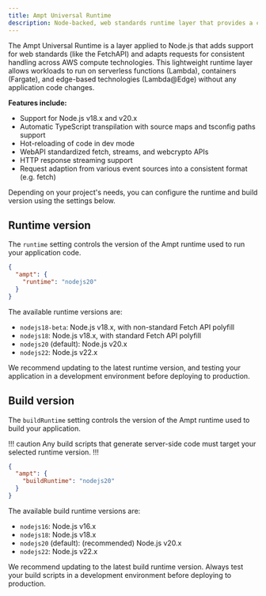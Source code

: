 ```yaml
---
title: Ampt Universal Runtime
description: Node-backed, web standards runtime layer that provides a consistent execution environment across serverless, containers, and edge-based technologies.
---
```


The Ampt Universal Runtime is a layer applied to Node.js that adds support for web standards (like the FetchAPI) and adapts requests for consistent handling across AWS compute technologies. This lightweight runtime layer allows workloads to run on serverless functions (Lambda), containers (Fargate), and edge-based technologies (Lambda@Edge) without any application code changes.

**Features include:**

- Support for Node.js v18.x and v20.x
- Automatic TypeScript transpilation with source maps and tsconfig paths support
- Hot-reloading of code in dev mode
- WebAPI standardized fetch, streams, and webcrypto APIs
- HTTP response streaming support
- Request adaption from various event sources into a consistent format (e.g. fetch)

Depending on your project's needs, you can configure the runtime and build version using the settings below.

## Runtime version

The `runtime` setting controls the version of the Ampt runtime used to run your application code.

```json title=package.json, copy=false
{
  "ampt": {
    "runtime": "nodejs20"
  }
}
```

The available runtime versions are:

- `nodejs18-beta`: Node.js v18.x, with non-standard Fetch API polyfill
- `nodejs18`: Node.js v18.x, with standard Fetch API polyfill
- `nodejs20` (default): Node.js v20.x
- `nodejs22`: Node.js v22.x

We recommend updating to the latest runtime version, and testing your application in a development environment before deploying to production.

## Build version

The `buildRuntime` setting controls the version of the Ampt runtime used to build your application.

!!! caution
Any build scripts that generate server-side code must target your selected runtime version.
!!!

```json title=package.json, copy=false
{
  "ampt": {
    "buildRuntime": "nodejs20"
  }
}
```

The available build runtime versions are:

- `nodejs16`: Node.js v16.x
- `nodejs18`: Node.js v18.x
- `nodejs20` (default): (recommended) Node.js v20.x
- `nodejs22`: Node.js v22.x

We recommend updating to the latest build runtime version. Always test your build scripts in a development environment before deploying to production.

[contact-us]: https://getampt.com/contact
